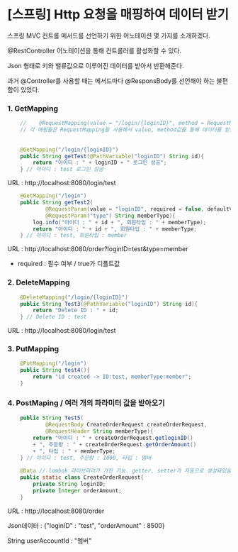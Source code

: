 # [스프링] Http 요청을 매핑하여 데이터 받기

스프링 MVC 컨트롤 메서드를 선언하기 위한 어노테이션 몇 가지를 소개하겠다.

@RestController 어노테이션을 통해 컨트롤러를 활성화할 수 있다.

Json 형태로 키와 밸류값으로 이루어진 데이터를 받아서 반환해준다.

과거 @Controller를 사용할 때는 메서드마다 @ResponsBody를 선언해야 하는 불편함이 있었다.

 

### 1. GetMapping
```java
    //    @RequestMapping(value = "/login/{loginID}", method = RequestMethod.GET)
    // 각 매핑들은 RequestMapping을 사용해서 value, method값을 통해 데이터를 받을 수도 있다.
    
    
    @GetMapping("/login/{loginID}")
    public String getTest(@PathVariable("loginID") String id){
        return "아이디 : " + loginID + " 로그인 성공";
    } // 아이디 : test 로그인 성공
```
URL : http://localhost:8080/login/test

 

 
```java
    @GetMapping("/login")
    public String getTest2(
            @RequestParam(value = "loginID", required = false, defaultValue = "defaultId") String id,
            @RequestParam("type") String memberType){
        log.info("아이디 : " + id + ", 회원타입 : " + memberType);
        return "아이디 : " + id + ", 회원타입 : " + memberType;
    } // 아이디 : test, 회원타입 : member
```
URL : http://localhost:8080/order?loginID=test&type=member

* required : 필수 여부 / true가 디폴트값

 

### 2. DeleteMapping
```java
    @DeleteMapping("/login/{loginID}")
    public String Test3(@PathVariable("loginID") String id){
        return "Delete ID : " + id;
    } // Delete ID : test
```
URL : http://localhost:8080/login/test

 

 

### 3. PutMapping
```java
    @PutMapping("/login")
    public String test4(){
        return "id created -> ID:test, memberType:member";
    }
```

 

### 4. PostMaping / 여러 개의 파라미터 값을 받아오기
```java
    public String Test5(
            @RequestBody CreateOrderRequest createOrderRequest,
            @RequestHeader String memberType){
        return "아이디 : " + createOrderRequest.getloginID()
        + ", 주문량 : " + createOrderRequest.getOrderAmount()
        + ", 타입 : " + memberType;
    } // 아이디 : test, 주문량 : 1000, 타입 : 멤버
    
    @Data // lombok 라이브러리가 가진 기능. getter, setter가 자동으로 생성돼있음
    public static class CreateOrderRequest{
        private String loginID;
        private Integer orderAmount;
    }
```
URL : http://localhost:8080/order

Json데이터 : {"loginID" :  "test", "orderAmount" :  8500}

String userAccountId : "멤버"